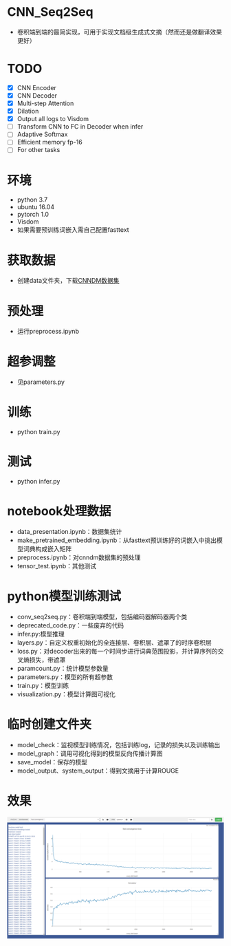 # CNN_Seq2Seq

-   卷积端到端的最简实现，可用于实现文档级生成式文摘（然而还是做翻译效果更好）

# TODO
-   [x] CNN Encoder
-   [x] CNN Decoder
-   [x] Multi-step Attention
-   [x] Dilation
-   [x] Output all logs to Visdom
-   [ ] Transform CNN to FC in Decoder when infer
-   [ ] Adaptive Softmax
-   [ ] Efficient memory fp-16
-   [ ] For other tasks

# 环境
-   python 3.7
-   ubuntu 16.04
-   pytorch 1.0
-   Visdom
-   如果需要预训练词嵌入需自己配置fasttext

# 获取数据
-   创建data文件夹，下载[CNNDM数据集](https://drive.google.com/open?id=1buWz_W4slL2GPt4EPYQI7Lf0kkHfAtLT)

# 预处理
-   运行preprocess.ipynb

# 超参调整
-   见parameters.py

# 训练
-   python train.py

# 测试
-   python infer.py

# notebook处理数据
-	data_presentation.ipynb：数据集统计
-	make_pretrained_embedding.ipynb：从fasttext预训练好的词嵌入中挑出模型词典构成嵌入矩阵
-	preprocess.ipynb：对cnndm数据集的预处理
-	tensor_test.ipynb：其他测试

# python模型训练测试
-	conv_seq2seq.py：卷积端到端模型，包括编码器解码器两个类
-	deprecated_code.py：一些废弃的代码
-	infer.py:模型推理
-	layers.py：自定义权重初始化的全连接层、卷积层、遮罩了的时序卷积层
-	loss.py：对decoder出来的每一个时间步进行词典范围投影，并计算序列的交叉熵损失，带遮罩
-	paramcount.py：统计模型参数量
-	parameters.py：模型的所有超参数
-	train.py：模型训练
-	visualization.py：模型计算图可视化

# 临时创建文件夹
-   model_check：监视模型训练情况，包括训练log，记录的损失以及训练输出
-   model_graph：调用可视化得到的模型反向传播计算图
-   save_model：保存的模型
-   model_output、system_output：得到文摘用于计算ROUGE

# 效果
![figure](https://github.com/thinkwee/CNN_Seq2Seq/blob/master/sample.png)